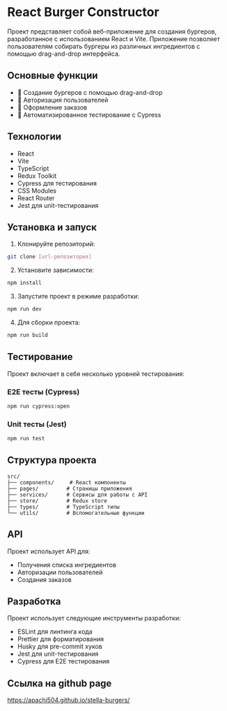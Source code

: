 # React Burger Constructor

Проект представляет собой веб-приложение для создания бургеров, разработанное с использованием React и Vite. Приложение позволяет пользователям собирать бургеры из различных ингредиентов с помощью drag-and-drop интерфейса.

## Основные функции

- 🍔 Создание бургеров с помощью drag-and-drop
- 🔐 Авторизация пользователей
- 🛒 Оформление заказов
- 🧪 Автоматизированное тестирование с Cypress

## Технологии

- React
- Vite
- TypeScript
- Redux Toolkit
- Cypress для тестирования
- CSS Modules
- React Router
- Jest для unit-тестирования

## Установка и запуск

1. Клонируйте репозиторий:
```bash
git clone [url-репозитория]
```

2. Установите зависимости:
```bash
npm install
```

3. Запустите проект в режиме разработки:
```bash
npm run dev
```

4. Для сборки проекта:
```bash
npm run build
```

## Тестирование

Проект включает в себя несколько уровней тестирования:

### E2E тесты (Cypress)
```bash
npm run cypress:open
```

### Unit тесты (Jest)
```bash
npm run test
```

## Структура проекта

```
src/
├── components/     # React компоненты
├── pages/         # Страницы приложения
├── services/      # Сервисы для работы с API
├── store/         # Redux store
├── types/         # TypeScript типы
└── utils/         # Вспомогательные функции
```

## API

Проект использует API для:
- Получения списка ингредиентов
- Авторизации пользователей
- Создания заказов

## Разработка

Проект использует следующие инструменты разработки:
- ESLint для линтинга кода
- Prettier для форматирования
- Husky для pre-commit хуков
- Jest для unit-тестирования
- Cypress для E2E тестирования

## Ссылка на github page

https://apachi504.github.io/stella-burgers/
